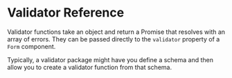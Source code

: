 # Validator Reference

Validator functions take an object and return a Promise that resolves with an array of errors. They can be passed directly to the `validator` property of a `Form` component.

Typically, a validator package might have you define a schema and then allow you to create a validator function from that schema.
